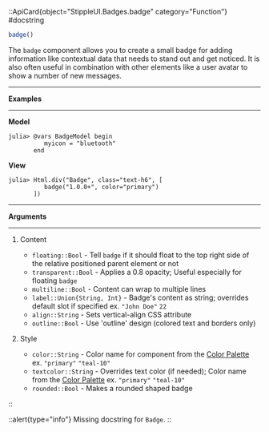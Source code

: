 

::ApiCard{object="StippleUI.Badges.badge" category="Function"}
#docstring


```julia
badge()
```

The `badge` component allows you to create a small badge for adding information like contextual data that needs to stand out and get noticed. It is also often useful in combination with other elements like a user avatar to show a number of new messages.

---

**Examples**

---

**Model**

```julia-repl
julia> @vars BadgeModel begin
          myicon = "bluetooth"
       end
```

**View**

```julia-repl
julia> Html.div("Badge", class="text-h6", [
          badge("1.0.0+", color="primary")
       ])
```

---

**Arguments**

---

1. Content

      * `floating::Bool` - Tell `badge` if it should float to the top right side of the relative positioned parent element or not
      * `transparent::Bool` - Applies a 0.8 opacity; Useful especially for floating `badge`
      * `multiline::Bool` - Content can wrap to multiple lines
      * `label::Union{String, Int}` - Badge's content as string; overrides default slot if specified ex. `"John Doe"` `22`
      * `align::String` - Sets vertical-align CSS attribute
      * `outline::Bool` - Use 'outline' design (colored text and borders only)
2. Style

      * `color::String` - Color name for component from the [Color Palette](https://quasar.dev/style/color-palette) ex. `"primary"` `"teal-10"`
      * `textcolor::String` - Overrides text color (if needed); Color name from the [Color Palette](https://quasar.dev/style/color-palette) ex. `"primary"` `"teal-10"`
      * `rounded::Bool` - Makes a rounded shaped badge

::


::alert{type="info"}
Missing docstring for `Badge`. 
::


